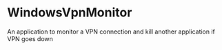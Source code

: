 # WindowsVpnMonitor
An application to monitor a VPN connection and kill another application if VPN goes down

